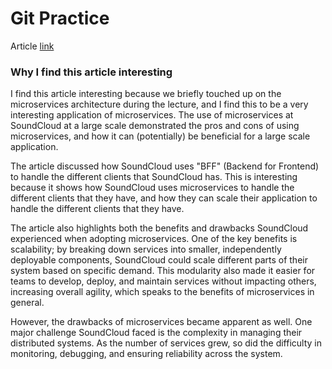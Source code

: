 # Git Practice

Article [link](https://blog.bytebytego.com/p/millions-of-requests-per-hour-soundclouds?publication_id=817132&post_id=148395588&isFreemail=true&r=25b1pg&triedRedirect=true)

### Why I find this article interesting
I find this article interesting because we briefly touched up on the microservices architecture during the lecture, and I find this to be a very interesting application of microservices. The use of microservices at SoundCloud at a large scale demonstrated the pros and cons of using microservices, and how it can (potentially) be beneficial for a large scale application.

The article discussed how SoundCloud uses "BFF" (Backend for Frontend) to handle the different clients that SoundCloud has. This is interesting because it shows how SoundCloud uses microservices to handle the different clients that they have, and how they can scale their application to handle the different clients that they have.

The article also highlights both the benefits and drawbacks SoundCloud experienced when adopting microservices. One of the key benefits is scalability; by breaking down services into smaller, independently deployable components, SoundCloud could scale different parts of their system based on specific demand. This modularity also made it easier for teams to develop, deploy, and maintain services without impacting others, increasing overall agility, which speaks to the benefits of microservices in general.

However, the drawbacks of microservices became apparent as well. One major challenge SoundCloud faced is the complexity in managing their distributed systems. As the number of services grew, so did the difficulty in monitoring, debugging, and ensuring reliability across the system.